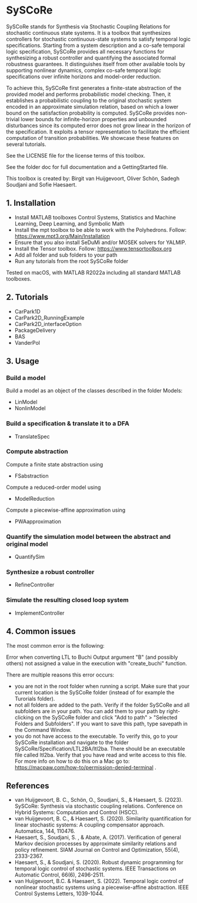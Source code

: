 # SySCoRe
SySCoRe stands for Synthesis via Stochastic Coupling Relations for stochastic continuous state systems. It is a toolbox that synthesizes controllers for stochastic continuous-state systems to satisfy temporal logic specifications. Starting from a system description and a co-safe temporal logic specification, SySCoRe provides all necessary functions for synthesizing a robust controller and quantifying the associated formal robustness guarantees. It distinguishes itself from other available tools by supporting nonlinear dynamics, complex co-safe temporal logic specifications over infinite horizons and model-order reduction.

To achieve this, SySCoRe first generates a finite-state abstraction of the provided model and performs probabilistic model checking. Then, it establishes a probabilistic coupling to the original stochastic system encoded in an approximate simulation relation, based on which a lower bound on the satisfaction probability is computed. SySCoRe provides non-trivial lower bounds for infinite-horizon properties and unbounded disturbances since its computed error does not grow linear in the horizon of the specification. It exploits a tensor representation to facilitate the efficient computation of transition probabilities. We showcase these features on several tutorials.

See the LICENSE file for the license terms of this toolbox.

See the folder doc for full documentation and a GettingStarted file. 

This toolbox is created by: Birgit van Huijgevoort, Oliver Schön, Sadegh Soudjani and Sofie Haesaert.

## 1. Installation
- Install MATLAB toolboxes Control Systems, Statistics and Machine Learning, Deep Learning, and Symbolic Math
- Install the mpt toolbox to be able to work with the Polyhedrons. Follow: https://www.mpt3.org/Main/Installation
- Ensure that you also install SeDuMi and/or MOSEK solvers for YALMIP.
- Install the Tensor toolbox. Follow: https://www.tensortoolbox.org
- Add all folder and sub folders to your path
- Run any tutorials from the root SySCoRe folder

Tested on macOS, with MATLAB R2022a including all standard MATLAB toolboxes.

## 2. Tutorials
- CarPark1D
- CarPark2D_RunningExample
- CarPark2D_interfaceOption
- PackageDelivery
- BAS
- VanderPol

## 3. Usage

### Build a model
Build a model as an object of the classes described in the folder Models:
- LinModel
- NonlinModel

### Build a specification & translate it to a DFA
- TranslateSpec

### Compute abstraction
Compute a finite state abstraction using
- FSabstraction

Compute a reduced-order model using
- ModelReduction

Compute a piecewise-affine approximation using
- PWAapproximation

### Quantify the simulation model between the abstract and original model
- QuantifySim

### Synthesize a robust controller
- RefineController

### Simulate the resulting closed loop system
- ImplementController

## 4. Common issues
The most common error is the following:

Error when converting LTL to Buchi
Output argument "B" (and possibly others) not assigned a value in the execution with "create_buchi" function.

There are multiple reasons this error occurs:
- you are not in the root folder when running a script. Make sure that your current location is the SySCoRe folder (instead of for example the Turorials folder).
- not all folders are added to the path. Verify if the folder SySCoRe and all subfolders are in your path. You can add them to your path by right-clicking on the SySCoRe folder and click "Add to path" > "Selected Folders and Subfolders". If you want to save this path, type savepath in the Command Window. 
- you do not have access to the executable. To verify this, go to your SySCoRe installation and navigate to the folder SySCoRe/Specification/LTL2BA/ltl2ba. There should be an executable file called ltl2ba. Verify that you have read and write access to this file. For more info on how to do this on a Mac go to: https://macpaw.com/how-to/permission-denied-terminal .

## References
- van Huijgevoort, B. C., Schön, O., Soudjani, S., & Haesaert, S. (2023). SySCoRe: Synthesis via stochastic coupling relations. Conference on Hybrid Systems: Computation and Control (HSCC).
- van Huijgevoort, B. C., & Haesaert, S. (2020). Similarity quantification for linear stochastic systems: A coupling compensator approach. Automatica, 144, 110476.
- Haesaert, S., Soudjani, S. , & Abate, A. (2017). Verification of general Markov decision processes by approximate similarity relations and policy refinement. SIAM Journal on Control and Optimization, 55(4), 2333-2367.
- Haesaert, S., & Soudjani, S. (2020). Robust dynamic programming for temporal logic control of stochastic systems. IEEE Transactions on Automatic Control, 66(6), 2496-2511.
- van Huijgevoort, B.C. & Haesaert, S. (2022). Temporal logic control of nonlinear stochastic systems using a piecewise-affine abstraction. IEEE Control Systems Letters, 1039-1044.


